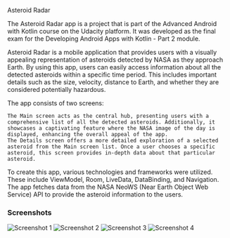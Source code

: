 Asteroid Radar 

The Asteroid Radar app is a project that is part of the Advanced Android with Kotlin course on the Udacity platform. It was developed as the final exam for the Developing Android Apps with Kotlin - Part 2 module.

Asteroid Radar is a mobile application that provides users with a visually appealing representation of asteroids detected by NASA as they approach Earth. By using this app, users can easily access information about all the detected asteroids within a specific time period. This includes important details such as the size, velocity, distance to Earth, and whether they are considered potentially hazardous.

The app consists of two screens:

    The Main screen acts as the central hub, presenting users with a comprehensive list of all the detected asteroids. Additionally, it showcases a captivating feature where the NASA image of the day is displayed, enhancing the overall appeal of the app.
    The Details screen offers a more detailed exploration of a selected asteroid from the Main screen list. Once a user chooses a specific asteroid, this screen provides in-depth data about that particular asteroid.

To create this app, various technologies and frameworks were utilized. These include ViewModel, Room, LiveData, DataBinding, and Navigation. The app fetches data from the NASA NeoWS (Near Earth Object Web Service) API to provide the asteroid information to the users.

### Screenshots

![Screenshot 1](starter/screenshots/screen_1.png)
![Screenshot 2](starter/screenshots/screen_2.png)
![Screenshot 3](starter/screenshots/screen_3.png)
![Screenshot 4](starter/screenshots/screen_4.png)


